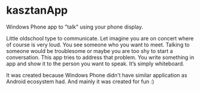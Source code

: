 # kasztanApp
Windows Phone app to "talk" using your phone display. 

Little oldschool type to communicate. Let imagine you are on concert where of course is very loud. You see someone who you want to meet. Talking to someone would be troublesome or maybe you are too shy to start a conversation. This app tries to address that problem. You write something in app and show it to the person you want to speak. It’s simply whiteboard. 

It was created because Windows Phone didn't have similar application as Android ecosystem had. And mainly it was created for fun :)  
